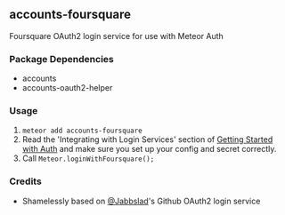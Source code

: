 ## accounts-foursquare

Foursquare OAuth2 login service for use with Meteor Auth

### Package Dependencies

* accounts
* accounts-oauth2-helper

### Usage

1. `meteor add accounts-foursquare`
2. Read the 'Integrating with Login Services' section of [Getting Started with Auth](https://github.com/meteor/meteor/wiki/Getting-started-with-Auth) and make sure you set up your config and secret correctly.
3. Call `Meteor.loginWithFoursquare();`

### Credits

* Shamelessly based on
[@Jabbslad](https://github.com/Jabbslad)'s Github OAuth2 login service
